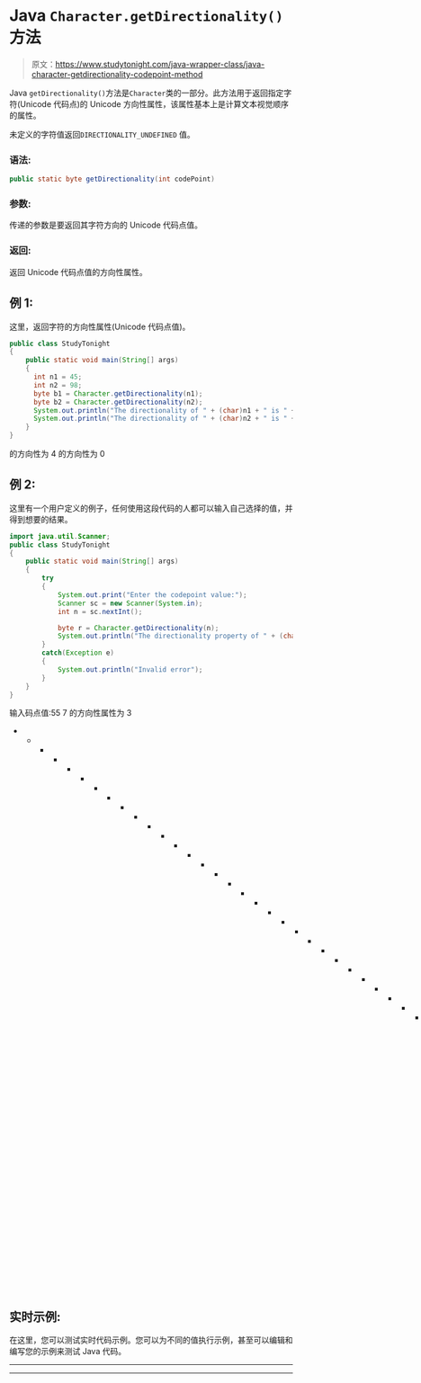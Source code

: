 # Java `Character.getDirectionality()`方法

> 原文：<https://www.studytonight.com/java-wrapper-class/java-character-getdirectionality-codepoint-method>

Java `getDirectionality()`方法是`Character`类的一部分。此方法用于返回指定字符(Unicode 代码点)的 Unicode 方向性属性，该属性基本上是计算文本视觉顺序的属性。

未定义的字符值返回`DIRECTIONALITY_UNDEFINED` 值。

### 语法:

```java
public static byte getDirectionality(int codePoint) 
```

### 参数:

传递的参数是要返回其字符方向的 Unicode 代码点值。

### 返回:

返回 Unicode 代码点值的方向性属性。

## 例 1:

这里，返回字符的方向性属性(Unicode 代码点值)。

```java
public class StudyTonight 
{  
    public static void main(String[] args)
    {         
      int n1 = 45;  
      int n2 = 98;  
      byte b1 = Character.getDirectionality(n1);  
      byte b2 = Character.getDirectionality(n2);   
      System.out.println("The directionality of " + (char)n1 + " is " + b1);  
      System.out.println("The directionality of " + (char)n2 + " is " + b2);          
    }  
} 
```

的方向性为 4
的方向性为 0

## 例 2:

这里有一个用户定义的例子，任何使用这段代码的人都可以输入自己选择的值，并得到想要的结果。

```java
import java.util.Scanner;
public class StudyTonight 
{  
	public static void main(String[] args)
	{         
		try
		{
			System.out.print("Enter the codepoint value:");  
			Scanner sc = new Scanner(System.in);  
			int n = sc.nextInt();  

			byte r = Character.getDirectionality(n);   
			System.out.println("The directionality property of " + (char)n + " is " + r);       
		}       
		catch(Exception e)
		{
			System.out.println("Invalid error");
		}
	}
} 
```

输入码点值:55
7 的方向性属性为 3
* * * * * * * * * * * * * * * * * * * * * * * * * * * * * * * * * * * * * * * *输入码点值:101
e 的方向性属性为 0

## 实时示例:

在这里，您可以测试实时代码示例。您可以为不同的值执行示例，甚至可以编辑和编写您的示例来测试 Java 代码。

* * *

* * *